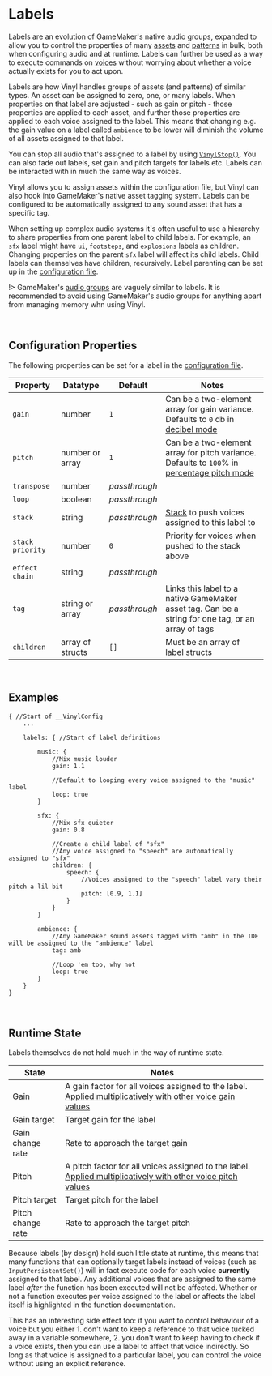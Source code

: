 # Labels

Labels are an evolution of GameMaker's native audio groups, expanded to allow you to control the properties of many [assets](Assets) and [patterns](Patterns) in bulk, both when configuring audio and at runtime. Labels can further be used as a way to execute commands on [voices](Voices) without worrying about whether a voice actually exists for you to act upon.

Labels are how Vinyl handles groups of assets (and patterns) of similar types. An asset can be assigned to zero, one, or many labels. When properties on that label are adjusted - such as gain or pitch - those properties are applied to each asset, and further those properties are applied to each voice assigned to the label. This means that changing e.g. the gain value on a label called `ambience` to be lower will diminish the volume of all assets assigned to that label.

You can stop all audio that's assigned to a label by using [`VinylStop()`](Stopping-Audio). You can also fade out labels, set gain and pitch targets for labels etc. Labels can be interacted with in much the same way as voices.

Vinyl allows you to assign assets within the configuration file, but Vinyl can also hook into GameMaker's native asset tagging system. Labels can be configured to be automatically assigned to any sound asset that has a specific tag.

When setting up complex audio systems it's often useful to use a hierarchy to share properties from one parent label to child labels. For example, an `sfx` label might have `ui`, `footsteps`, and `explosions` labels as children. Changing properties on the parent `sfx` label will affect its child labels. Child labels can themselves have children, recursively. Label parenting can be set up in the [configuration file](Config-File).

!> GameMaker's [audio groups](https://manual.yoyogames.com/Settings/Audio_Groups.htm) are vaguely similar to labels. It is recommended to avoid using GameMaker's audio groups for anything apart from managing memory whn using Vinyl.

&nbsp;

## Configuration Properties

The following properties can be set for a label in the [configuration file](Config-File).

|Property        |Datatype        |Default      |Notes                                                                                                      |
|----------------|----------------|-------------|-----------------------------------------------------------------------------------------------------------|
|`gain`          |number          |`1`          |Can be a two-element array for gain variance. Defaults to `0` db in [decibel mode](Config-Macros)          |
|`pitch`         |number or array |`1`          |Can be a two-element array for pitch variance. Defaults to `100`% in [percentage pitch mode](Config-Macros)|
|`transpose`     |number          |*passthrough*|                                                                                                           |
|`loop`          |boolean         |*passthrough*|                                                                                                           |
|`stack`         |string          |*passthrough*|[Stack](Stacks) to push voices assigned to this label to                                                   |
|`stack priority`|number          |`0`          |Priority for voices when pushed to the stack above                                                         |
|`effect chain`  |string          |*passthrough*|                                                                                                           |
|`tag`           |string or array |*passthrough*|Links this label to a native GameMaker asset tag. Can be a string for one tag, or an array of tags         |
|`children`      |array of structs|`[]`         |Must be an array of label structs                                                                          |
    
&nbsp;

## Examples

```
{ //Start of __VinylConfig
    ...
    
    labels: { //Start of label definitions

        music: {
            //Mix music louder
            gain: 1.1

            //Default to looping every voice assigned to the "music" label
            loop: true
        }

        sfx: {
            //Mix sfx quieter
            gain: 0.8

            //Create a child label of "sfx"
            //Any voice assigned to "speech" are automatically assigned to "sfx"
            children: {
                speech: {
                    //Voices assigned to the "speech" label vary their pitch a lil bit
                    pitch: [0.9, 1.1]
                }
            }
        }

        ambience: {
            //Any GameMaker sound assets tagged with "amb" in the IDE will be assigned to the "ambience" label
            tag: amb

            //Loop 'em too, why not
            loop: true
        }
	}
}
```

&nbsp;

## Runtime State

Labels themselves do not hold much in the way of runtime state.

|State            |Notes                                                                                                               |
|-----------------|--------------------------------------------------------------------------------------------------------------------|
|Gain             |A gain factor for all voices assigned to the label. [Applied multiplicatively with other voice gain values](Gain)   |
|Gain target      |Target gain for the label                                                                                           |
|Gain change rate |Rate to approach the target gain                                                                                    |
|Pitch            |A pitch factor for all voices assigned to the label. [Applied multiplicatively with other voice pitch values](Pitch)|
|Pitch target     |Target pitch for the label                                                                                          |
|Pitch change rate|Rate to approach the target pitch                                                                                   |

Because labels (by design) hold such little state at runtime, this means that many functions that can optionally target labels instead of voices (such as `InputPersistentSet()`) will in fact execute code for each voice **currently** assigned to that label. Any additional voices that are assigned to the same label *after* the function has been executed will not be affected. Whether or not a function executes per voice assigned to the label or affects the label itself is highlighted in the function documentation.

This has an interesting side effect too: if you want to control behaviour of a voice but you either 1. don't want to keep a reference to that voice tucked away in a variable somewhere, 2. you don't want to keep having to check if a voice exists, then you can use a label to affect that voice indirectly. So long as that voice is assigned to a particular label, you can control the voice without using an explicit reference.